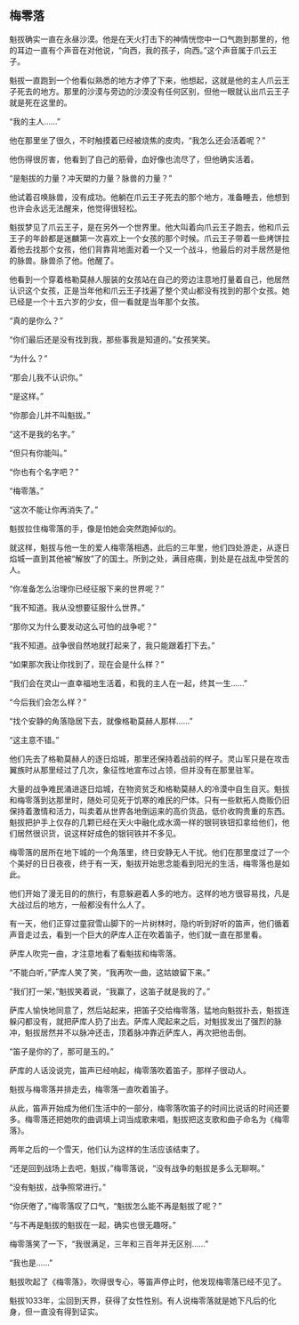 ## 梅零落

魁拔确实一直在永昼沙漠。他是在天火打击下的神情恍惚中一口气跑到那里的，他的耳边一直有个声音在对他说，“向西，我的孩子，向西。”这个声音属于爪云王子。

魁拔一直跑到一个他看似熟悉的地方才停了下来，他想起，这就是他的主人爪云王子死去的地方。那里的沙漠与旁边的沙漠没有任何区别，但他一眼就认出爪云王子就是死在这里的。

“我的主人……”

他在那里坐了很久，不时触摸着已经被烧焦的皮肉，“我怎么还会活着呢？”

他伤得很厉害，他看到了自己的筋骨，血好像也流尽了，但他确实活着。

“是魁拔的力量？冲天槊的力量？脉兽的力量？”

他试着召唤脉兽，没有成功。他躺在爪云王子死去的那个地方，准备睡去，他想到也许会永远无法醒来，他觉得很轻松。

魁拔梦见了爪云王子，是在另外一个世界里。他大叫着向爪云王子跑去，他和爪云王子的年龄都是迷麟第一次喜欢上一个女孩的那个时候。爪云王子带着一些烤饼拉着他去找那个女孩，他们背靠背地面对着一个又一个战斗，他最后的对手居然是他的脉兽。脉兽杀了他。他醒了。

他看到一个穿着格勒莫赫人服装的女孩站在自己的旁边注意地打量着自己，他居然认识这个女孩，正是当年他和爪云王子找遍了整个灵山都没有找到的那个女孩。她已经是一个十五六岁的少女，但一看就是当年那个女孩。

“真的是你么？”

“你们最后还是没有找到我，那些事我是知道的。”女孩笑笑。

“为什么？”

“那会儿我不认识你。”

“是这样。”

“你那会儿并不叫魁拔。”

“这不是我的名字。”

“但只有你能叫。”

“你也有个名字吧？”

“梅零落。”

“这次不能让你再消失了。”

魁拔拉住梅零落的手，像是怕她会突然跑掉似的。

就这样，魁拔与他一生的爱人梅零落相遇，此后的三年里，他们四处游走，从逐日焰城一直到其他被“解放”了的国土。所到之处，满目疮痍，到处是在战乱中受苦的人。

“你准备怎么治理你已经征服下来的世界呢？”

“我不知道。我从没想要征服什么世界。”

“那你又为什么要发动这么可怕的战争呢？”

“我不知道。战争很自然地就打起来了，我只能跟着打下去。”

“如果那次我让你找到了，现在会是什么样？”

“我们会在灵山一直幸福地生活着，和我的主人在一起，终其一生……”

“今后我们会怎么样？”

“找个安静的角落隐居下去，就像格勒莫赫人那样……”

“这主意不错。”

他们先去了格勒莫赫人的逐日焰城，那里还保持着战前的样子。灵山军只是在攻击翼族时从那里经过了几次，象征性地宣布过占领，但并没有在那里驻军。

大量的战争难民涌进逐日焰城，在物资贫乏和格勒莫赫人的冷漠中自生自灭。魁拔和梅零落到达那里时，随处可见死于饥寒的难民的尸体。只有一些默拓人商贩仍旧保持着激情和活力，叫卖着从世界各地倒运来的高价货品，低价收购贵重的东西。魁拔把护手上仅存的几颗已经在天火中融化成水滴一样的银钶铁钮扣拿给他们，他们居然很识货，说这样好成色的银钶铁并不多见。

梅零落的居所在地下城的一个角落里，终日安静无人干扰。他们在那里度过了一个个美好的日日夜夜，终于有一天，魁拔开始思念能看到阳光的生活，梅零落也是如此。

他们开始了漫无目的的旅行，有意躲避着人多的地方。这样的地方很容易找，凡是大战过后的地方，一般都没有什么人了。

有一天，他们正穿过童寂雪山脚下的一片树林时，隐约听到好听的笛声，他们循着声音走过去，看到一个巨大的萨库人正在吹着笛子，他们就一直在那里看。

萨库人吹完一曲，才注意地看了看魁拔和梅零落。

“不能白听，”萨库人笑了笑，“我再吹一曲，这姑娘留下来。”

“我们打一架，”魁拔笑着说，“我赢了，这笛子就是我的了。”

萨库人愉快地同意了，然后站起来，把笛子交给梅零落，猛地向魁拔扑去，魁拔连躲闪都没有，就把萨库人扔了出去。萨库人爬起来之后，对魁拔发出了强烈的脉冲，魁拔居然并不以脉冲还击，顶着脉冲靠近萨库人，再次把他击倒。

“笛子是你的了，那可是玉的。”

萨库的人话没说完，笛声已经响起，梅零落吹着笛子，那样子很动人。

魁拔与梅零落并排走去，梅零落一直吹着笛子。

从此，笛声开始成为他们生活中的一部分，梅零落吹笛子的时间比说话的时间还要多。梅零落还把她吹的曲调填上词当成歌来唱，魁拔把这支歌和曲子命名为《梅零落》。

两年之后的一个雪天，他们认为这样的生活应该结束了。

“还是回到战场上去吧，魁拔，”梅零落说，“没有战争的魁拔是多么无聊啊。”

“没有魁拔，战争照常进行。”

“你厌倦了，”梅零落叹了口气，“魁拔怎么能不再是魁拔了呢？”

“与不再是魁拔的魁拔在一起，确实也很无趣呀。”

梅零落笑了一下，“我很满足，三年和三百年并无区别……”

“我也是……”

魁拔吹起了《梅零落》，吹得很专心，等笛声停止时，他发现梅零落已经不见了。

魁拔1033年，尘回到天界，获得了女性性别。有人说梅零落就是她下凡后的化身，但一直没有得到证实。

